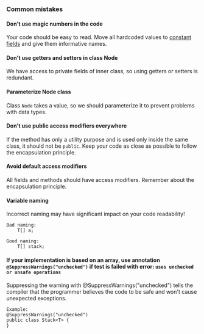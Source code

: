 ### Common mistakes

#### Don't use magic numbers in the code
Your code should be easy to read. Move all hardcoded values 
to [constant fields](https://mate-academy.github.io/style-guides/java/java.html#s5.2.4-constant-names) and give them informative names.

#### Don't use getters and setters in class Node
We have access to private fields of inner class, so using getters or setters is redundant.

#### Parameterize Node class 
Class `Node` takes a value, so we should parameterize it to prevent problems with data types.

#### Don't use public access modifiers everywhere
If the method has only a utility purpose and is used only inside the same class, it should not be 
`public`. Keep your code as close as possible to follow the encapsulation principle.

#### Avoid default access modifiers
All fields and methods should have access modifiers. Remember about the encapsulation principle.

#### Variable naming
Incorrect naming may have significant impact on your code readability!  
```
Bad naming:
    T[] a;
```  
```
Good naming: 
    T[] stack;
```  
#### If your implementation is based on an array, use annotation `@SuppressWarnings("unchecked")` if test is failed with error: `uses unchecked or unsafe operations`
Suppressing the warning with @SuppressWarnings("unchecked") tells the compiler that the programmer believes the code to be safe and won't cause unexpected exceptions.
```
Example:
@SuppressWarnings("unchecked")
public class Stack<T> {
}
``` 
